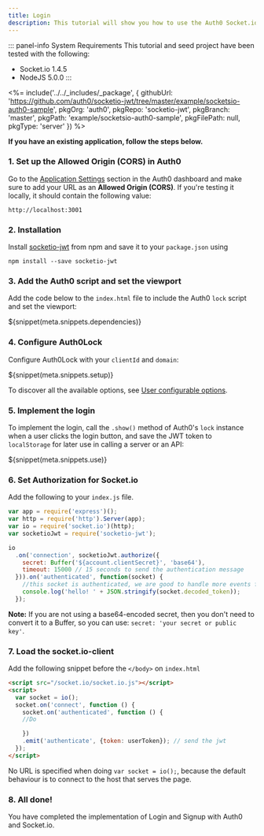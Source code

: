 ```yaml
---
title: Login
description: This tutorial will show you how to use the Auth0 Socket.io SDK to add authentication and authorization to your web app.
---
```


::: panel-info System Requirements
This tutorial and seed project have been tested with the following:
* Socket.io 1.4.5
* NodeJS 5.0.0
:::

<%= include('../../_includes/_package', {
  githubUrl: 'https://github.com/auth0/socketio-jwt/tree/master/example/socketsio-auth0-sample',
  pkgOrg: 'auth0',
  pkgRepo: 'socketio-jwt',
  pkgBranch: 'master',
  pkgPath: 'example/socketsio-auth0-sample',
  pkgFilePath: null,
  pkgType: 'server'
}) %>

**If you have an existing application, follow the steps below.**

### 1. Set up the Allowed Origin (CORS) in Auth0

<div class="setup-origin">
<p>Go to the <a href="${uiAppSettingsURL}">Application Settings</a> section in the Auth0 dashboard and make sure to add your URL as an <b>Allowed Origin (CORS)</b>. If you're testing it locally, it should contain the following value:</p>

<pre><code>http://localhost:3001</pre></code>

</div>

### 2. Installation

Install [socketio-jwt](https://github.com/auth0/socketio-jwt) from npm and save it to your `package.json` using

```
npm install --save socketio-jwt
```

### 3. Add the Auth0 script and set the viewport

Add the code below to the `index.html` file to include the Auth0 `lock` script and set the viewport:

${snippet(meta.snippets.dependencies)}

### 4. Configure Auth0Lock

Configure Auth0Lock with your `clientId` and `domain`:

${snippet(meta.snippets.setup)}

To discover all the available options, see [User configurable options](/libraries/lock/v10/customization).

### 5. Implement the login

To implement the login, call the `.show()` method of Auth0's `lock` instance when a user clicks the login button, and save the JWT token to `localStorage` for later use in calling a server or an API:

${snippet(meta.snippets.use)}

### 6. Set Authorization for Socket.io

Add the following to your `index.js` file.

```javascript
var app = require('express')();
var http = require('http').Server(app);
var io = require('socket.io')(http);
var socketioJwt = require('socketio-jwt');

io
  .on('connection', socketioJwt.authorize({
    secret: Buffer('${account.clientSecret}', 'base64'),
    timeout: 15000 // 15 seconds to send the authentication message
  })).on('authenticated', function(socket) {
    //this socket is authenticated, we are good to handle more events from it.
    console.log('hello! ' + JSON.stringify(socket.decoded_token));
  });
```
**Note:** If you are not using a base64-encoded secret, then you don't need to convert it to a Buffer, so you can use: `secret: 'your secret or public key'`.

### 7. Load the socket.io-client

Add the following snippet before the `</body>` on `index.html`

```html
<script src="/socket.io/socket.io.js"></script>
<script>
  var socket = io();
  socket.on('connect', function () {
	socket.on('authenticated', function () {
	//Do

	})
	.emit('authenticate', {token: userToken}); // send the jwt
  });
</script>
```
No URL is specified when doing `var socket = io();`, because the default behaviour is to connect to the host that serves the page.

### 8. All done!

You have completed the implementation of Login and Signup with Auth0 and Socket.io.
